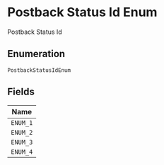 
# Postback Status Id Enum

Postback Status Id

## Enumeration

`PostbackStatusIdEnum`

## Fields

| Name |
|  --- |
| `ENUM_1` |
| `ENUM_2` |
| `ENUM_3` |
| `ENUM_4` |

